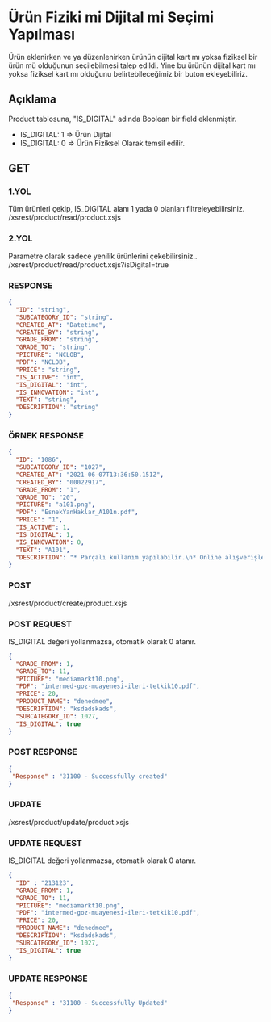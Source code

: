 # Ürün Fiziki mi Dijital mi Seçimi Yapılması

Ürün eklenirken ve ya düzenlenirken ürünün dijital kart mı yoksa fiziksel bir ürün mü olduğunun seçilebilmesi talep edildi. Yine bu ürünün dijital kart mı yoksa fiziksel kart mı olduğunu belirtebileceğimiz bir buton ekleyebiliriz.


## Açıklama
Product tablosuna, "IS_DIGITAL" adında Boolean bir field eklenmiştir.
- IS_DIGITAL: 1 => Ürün Dijital
- IS_DIGITAL: 0 => Ürün Fiziksel
Olarak temsil edilir.


## GET

### 1.YOL
Tüm ürünleri çekip, IS_DIGITAL alanı 1 yada 0 olanları filtreleyebilirsiniz.
<tabs>
    <tab title="API URL">
        <code-block lang="plain text">/xsrest/product/read/product.xsjs</code-block>
    </tab>
</tabs>

### 2.YOL
Parametre olarak sadece yenilik ürünlerini çekebilirsiniz..
<tabs>
    <tab title="API URL">
        <code-block lang="plain text">/xsrest/product/read/product.xsjs?isDigital=true</code-block>
    </tab>
</tabs>


### RESPONSE

```json
{
  "ID": "string",
  "SUBCATEGORY_ID": "string",
  "CREATED_AT": "Datetime",
  "CREATED_BY": "string",
  "GRADE_FROM": "string",
  "GRADE_TO": "string",
  "PICTURE": "NCLOB",
  "PDF": "NCLOB",
  "PRICE": "string",
  "IS_ACTIVE": "int",
  "IS_DIGITAL": "int",
  "IS_INNOVATION": "int",
  "TEXT": "string",
  "DESCRIPTION": "string"
}
```

### ÖRNEK RESPONSE
```json
{
  "ID": "1086",
  "SUBCATEGORY_ID": "1027",
  "CREATED_AT": "2021-06-07T13:36:50.151Z",
  "CREATED_BY": "00022917",
  "GRADE_FROM": "1",
  "GRADE_TO": "20",
  "PICTURE": "a101.png",
  "PDF": "EsnekYanHaklar_A101n.pdf",
  "PRICE": "1",
  "IS_ACTIVE": 1,
  "IS_DIGITAL": 1,
  "IS_INNOVATION": 0,
  "TEXT": "A101",
  "DESCRIPTION": "* Parçalı kullanım yapılabilir.\n* Online alışverişlerde geçerli değildir.\n* Kullanım süresi 1 yıldır.\n\nDaha fazla detay için butona tıkla!"
}
```

### POST

<tabs>
    <tab title="API URL">
        <code-block lang="plain text">/xsrest/product/create/product.xsjs</code-block>
    </tab>
</tabs>

### POST REQUEST

IS_DIGITAL değeri yollanmazsa, otomatik olarak 0 atanır.

```json
{
  "GRADE_FROM": 1,
  "GRADE_TO": 11,
  "PICTURE": "mediamarkt10.png",
  "PDF": "intermed-goz-muayenesi-ileri-tetkik10.pdf",
  "PRICE": 20,
  "PRODUCT_NAME": "denedmee",
  "DESCRIPTION": "ksdadskads",
  "SUBCATEGORY_ID": 1027,
  "IS_DIGITAL": true
}
```
### POST RESPONSE

```json
{
 "Response" : "31100 - Successfully created"
}
```

### UPDATE

<tabs>
    <tab title="API URL">
        <code-block lang="plain text">/xsrest/product/update/product.xsjs</code-block>
    </tab>
</tabs>


### UPDATE REQUEST

IS_DIGITAL değeri yollanmazsa, otomatik olarak 0 atanır.

```json
{
  "ID" : "213123",
  "GRADE_FROM": 1,
  "GRADE_TO": 11,
  "PICTURE": "mediamarkt10.png",
  "PDF": "intermed-goz-muayenesi-ileri-tetkik10.pdf",
  "PRICE": 20,
  "PRODUCT_NAME": "denedmee",
  "DESCRIPTION": "ksdadskads",
  "SUBCATEGORY_ID": 1027,
  "IS_DIGITAL": true
}
```
### UPDATE RESPONSE

```json
{
 "Response" : "31100 - Successfully Updated"
}
```